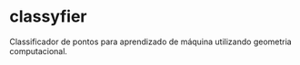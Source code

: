 # classyfier
Classificador de pontos para aprendizado de máquina utilizando geometria computacional.
